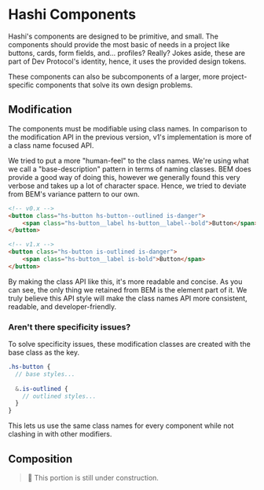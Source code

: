 # Hashi Components
Hashi's components are designed to be primitive, and small. The components should provide the most basic of needs in a project like buttons, cards, form fields, and... profiles? Really? Jokes aside, these are part of Dev Protocol's identity, hence, it uses the provided design tokens.

These components can also be subcomponents of a larger, more project-specific components that solve its own design problems.

## Modification
The components must be modifiable using class names. In comparison to the modification API in the previous version, v1's implementation is more of a class name focused API.

We tried to put a more "human-feel" to the class names. We're using what we call a "base-description" pattern in terms of naming classes. BEM does provide a good way of doing this, however we generally found this very verbose and takes up a lot of character space. Hence, we tried to deviate from BEM's variance pattern to our own.

```html
<!-- v0.x -->
<button class="hs-button hs-button--outlined is-danger">
    <span class="hs-button__label hs-button__label--bold">Button</span>
</button>

<!-- v1.x -->
<button class="hs-button is-outlined is-danger">
    <span class="hs-button__label is-bold">Button</span>
</button>
```

By making the class API like this, it's more readable and concise. As you can see, the only thing we retained from BEM is the element part of it. We truly believe this API style will make the class names API more consistent, readable, and developer-friendly.

### Aren't there specificity issues?
To solve specificity issues, these modification classes are created with the base class as the key.

```scss
.hs-button {
  // base styles...
  
  &.is-outlined {
    // outlined styles...
  }
}
```

This lets us use the same class names for every component while not clashing in with other modifiers.

## Composition
> 🚧 This portion is still under construction.